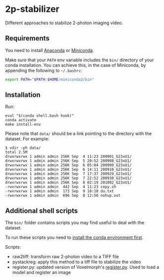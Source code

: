 # 2p-stabilizer

Different approaches to stabilize 2-photon imaging video.

## Requirements

You need to install [Anaconda](https://docs.anaconda.com/anaconda/install/linux/) or [Miniconda](https://docs.conda.io/en/latest/miniconda.html#linux-installers).

Make sure that your `PATH` env variable includes the `bin/` directory of your conda installation. You can achieve this, in the case of Miniconda, by appending the following to `~/.bashrc`:

```bash
export PATH="$PATH:$HOME/miniconda3/bin"
```

## Installation

Run:

```shell
eval "$(conda shell.bash hook)"
conda activate
make install-env
```

Please note that `data/` should be a link pointing to the directory with the dataset. For example:

```shell
$ vdir -ph data/
total 2.5M
drwxrwxrwx 1 admin admin 256K Sep  4 11:23 200901_G23xU1/
drwxrwxrwx 1 admin admin 256K Sep  5 20:52 200908_G23xU1/
drwxrwxrwx 1 admin admin 256K Sep  6 05:04 200909_G23xU1/
drwxrwxrwx 1 admin admin 256K Sep  6 14:11 200910_G23xU1/
drwxrwxrwx 1 admin admin 256K Sep  7 17:37 200929_G23xU1/
drwxrwxrwx 1 admin admin 256K Sep  7 22:52 200930_G23xU1/
drwxrwxrwx 1 admin admin 256K Sep  8 02:19 201002_G23xU1/
-rwxrwxrwx 1 admin admin  442 Sep  4 11:23 copy.sh
-rwxrwxrwx 1 admin admin  173 Sep  9 18:18 du.txt
-rwxrwxrwx 1 admin admin  696 Sep  8 12:50 nohup.out
```

## Additional shell scripts

The `bin/` folder contains scripts you may find useful to deal with the dataset.

To run these scripts you need to [install the conda environment first](#installation).

Scripts:

* raw2tiff: transform raw 2-photon video to a TIFF file
* pystackreg: apply this method to a tiff file to stabilize the video
* register.py: updated version of Voxelmorph's [register.py](https://github.com/voxelmorph/voxelmorph/blob/dev/scripts/tf/register.py). Used to load a model and register an image
